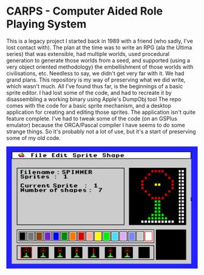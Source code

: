 # CARPS - Computer Aided Role Playing System

This is a legacy project I started back in 1989 with a friend (who sadly, I've lost contact with).
The plan at the time was to write an RPG (ala the Ultima series) that was extensible, had multiple worlds, used procedural generation to generate those worlds from a seed, and supported (using a very object oriented methodology) the embellishment of those worlds with civilisations, etc.
Needless to say, we didn't get very far with it.
We had grand plans.  This repository is my way of preserving what we did write, which wasn't much.
All I've found thus far, is the beginnings of a basic sprite editor.  I had lost some of the code, and had to recreate it by disassembling a working binary using Apple's DumpObj tool
The repo comes with the code for a basic sprite mechanism, and a desktop application for creating and editing those sprites.  The application isn't quite feature complete.  I've had to tweak some of the code (on an GSPlus emulator) because the ORCA/Pascal compiler I have seems to do some strange things.
So it's probably not a lot of use, but it's a start of preserving some of my old code.

![Sprite Editor Screenshot](https://github.com/pkclsoft/CARPS/blob/594af1d8fd86ec7fa52a69fabbd17dabbc1c55b4/spred.png)

